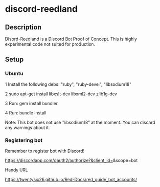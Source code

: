 # discord-reedland

## Description

Disord-Reedland is a Discord Bot Proof of Concept. This is highly experimental code not suited for production.

## Setup

### Ubuntu

1 Install the following debs: "ruby", "ruby-devel", "libsodium18"

2 sudo apt-get install libxslt-dev libxml2-dev zlib1g-dev

3 Run: gem install bundler

4 Run: bundle install

Note: This bot does not use "libsodium18" at the moment. You can discard any warnings about it.

### Registering bot

Remember to register bot with Discord!

https://discordapp.com/oauth2/authorize?&client_id=<id>&scope=bot

Handy URL

https://twentysix26.github.io/Red-Docs/red_guide_bot_accounts/